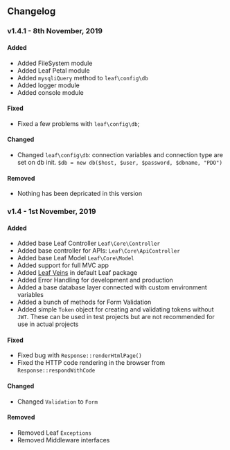 ## Changelog
### v1.4.1 - 8th November, 2019
#### Added
- Added FileSystem module
- Added Leaf Petal module
- Added `mysqliQuery` method to `leaf\config\db`
- Added logger module
- Added console module


#### Fixed
- Fixed  a few problems with `leaf\config\db`;


#### Changed
- Changed `leaf\config\db`: connection variables and connection type are set on db init. `$db = new db($host, $user, $password, $dbname, "PDO")`


#### Removed
- Nothing has been depricated in this version




### v1.4 - 1st November, 2019
#### Added
- Added base Leaf Controller `Leaf\Core\Controller`
- Added base controller for APIs: `Leaf\Core\ApiController`
- Added base Leaf Model `Leaf\Core\Model`
- Added support for full MVC app
- Added [Leaf Veins](https://github.com/leafsphp/veins) in default Leaf package
- Added Error Handling for development and production
- Added a base database layer connected with custom environment variables
- Added a bunch of methods for Form Validation
- Added simple `Token` object for creating and validating tokens without `JWT`. These can be used in test projects but are not recommended for use in actual projects


#### Fixed
- Fixed bug with `Response::renderHtmlPage()`
- Fixed the HTTP code rendering in the browser from `Response::respondWithCode`


#### Changed
- Changed `Validation` to `Form`


#### Removed
- Removed Leaf `Exceptions`
- Removed Middleware interfaces